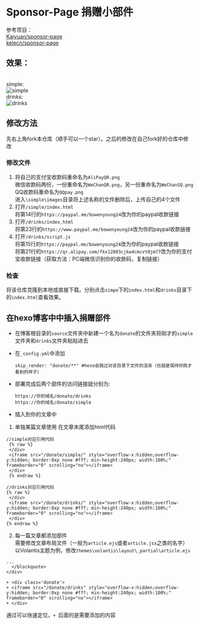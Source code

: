 # Sponsor-Page 捐赠小部件


参考项目：
<br />[Kaiyuan/sponsor-page](https://github.com/Kaiyuan/sponsor-page)
<br />[kelecn/sponsor-page](https://github.com/kelecn/sponsor-page)

## 效果：
<br />simple:
<br />![simple](https://raw.githubusercontent.com/BowenYoung/sponser-page/main/simple%20%20.gif)
<br />drinks:
<br />![drinks](https://raw.githubusercontent.com/BowenYoung/sponser-page/main/drinks%20%20.gif)


## 修改方法
先右上角fork本仓库（顺手可以一个star）。之后的修改在自己fork好的仓库中修改
### 修改文件
1. 将自己的支付宝收款码重命名为`AliPayQR.png`
  <br />微信收款码两份，一份重命名为`WeChanQR.png`，另一份重命名为`WeChanSQ.png`
  <br />QQ收款码重命名为`QQpay.png`
  <br />进入`\simple\images`目录将上述名称的文件删除后，上传自己的4个文件
2. 打开`/simple/index.html`
  <br />将第14行的`https://paypal.me/bowenyoung24`改为你的paypal收款链接
3. 打开`/drinks/index.html`
  <br />将第23行的`https://www.paypal.me/bowenyoung24`改为你的paypal收款链接
4. 打开`/drinks/script.js `
  <br />将第15行的`https://paypal.me/bowenyoung24`改为你的paypal收款链接
  <br />将第21行的`https://qr.alipay.com/fkx12803cjkw4cmcvt0jm77`改为你的支付宝收款链接（获取方法：PC端微信识别你的收款码，复制链接）
### 检查
将该仓库克隆到本地或直接下载。分别点击`simpe`下的`index.html`和`drinks`目录下的`index.html`查看效果。

## 在hexo博客中中插入捐赠部件
+ 在博客根目录的`source`文件夹中新建一个名为`donate`的文件夹将刚才的`simple`文件夹和`drinks`文件夹粘贴进去
+ 在`_config.yml`中添加
  ```
  skip_render: "donate/**" #hexo会跳过对该目录下文件的渲染（也就是保持你刚才看到的样子）
  ```
  
+ 部署完成后两个部件的访问链接就分别为:
  ```
  https://你的域名/donate/drinks
  https://你的域名/donate/simple
  ```
+ 插入到你的文章中
 1. 单独某篇文章使用
  在文章末尾添加html代码
  ```
  //simple对应引用代码
   {% raw %}
   </div>
   <iframe src="/donate/simple/" style="overflow-x:hidden;overflow-y:hidden; border:0xp none #fff; min-height:240px; width:100%;"  frameborder="0" scrolling="no"></iframe>
   </div>
   {% endraw %}
  ```
  ```
  //drinks对应引用代码
  {% raw %}
   </div>
   <iframe src="/donate/drinks/" style="overflow-x:hidden;overflow-y:hidden; border:0xp none #fff; min-height:240px; width:100%;"  frameborder="0" scrolling="no"></iframe>
   </div>
  {% endraw %}
  ```
 2. 每一篇文章都添加部件
  <br />需要修改文章布局文件（一般为`article.ejs`或者`article.jsx`之类的名字）
  <br />以Volantis主题为例，修改`themes\volantis\layout\_partial\article.ejs`
```
...
  </blockquote>
</div>

+ <div class='donate'>
+ <iframe src="/donate/drinks" style="overflow-x:hidden;overflow-y:hidden; border:0xp none #fff; min-height:240px; width:100%;"  frameborder="0" scrolling="no"></iframe>
+ </div>
```
通过</blockquote>可以快速定位，`+ `后面的是需要添加的内容

